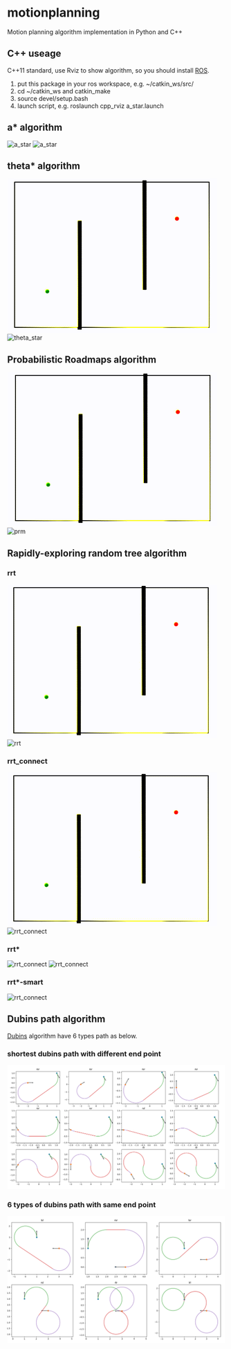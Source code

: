 # motionplanning
Motion planning algorithm implementation in Python and C++

## C++ useage

C++11 standard, use Rviz to show algorithm, so you should install [ROS](https://www.ros.org/).

1. put this package in your ros workspace, e.g. ~/catkin_ws/src/
2. cd ~/catkin_ws and catkin_make
3. source devel/setup.bash
4. launch script, e.g. roslaunch cpp_rviz a_star.launch

## a* algorithm
![a_star](https://github.com/dawnjeanh/image_resource/raw/master/gif/a_star.gif)
![a_star](https://github.com/dawnjeanh/image_resource/raw/master/gif/a_star_rviz.gif)

## theta* algorithm
![theta_star](https://github.com/dawnjeanh/image_resource/raw/master/gif/theta_star.gif)
![theta_star](https://github.com/dawnjeanh/image_resource/raw/master/gif/theta_star_rviz.gif)

## Probabilistic Roadmaps algorithm
![prm](https://github.com/dawnjeanh/image_resource/raw/master/gif/prm.gif)
![prm](https://github.com/dawnjeanh/image_resource/raw/master/gif/prm_rviz.gif)

## Rapidly-exploring random tree algorithm

### rrt
![rrt](https://github.com/dawnjeanh/image_resource/raw/master/gif/rrt.gif)
![rrt](https://github.com/dawnjeanh/image_resource/raw/master/gif/rrt_rviz.gif)

### rrt_connect
![rrt_connect](https://github.com/dawnjeanh/image_resource/raw/master/gif/rrt_connect.gif)
![rrt_connect](https://github.com/dawnjeanh/image_resource/raw/master/gif/rrt_connect_rviz.gif)

### rrt*
![rrt_connect](https://github.com/dawnjeanh/image_resource/raw/master/gif/rrt_star.gif)
![rrt_connect](https://github.com/dawnjeanh/image_resource/raw/master/gif/rrt_star_rviz.gif)

### rrt*-smart
![rrt_connect](https://github.com/dawnjeanh/image_resource/raw/master/gif/rrt_star_smart.gif)

## Dubins path algorithm
[Dubins](https://github.com/dawnjeanh/motionplanning/tree/master/doc/Dubins_path.md) algorithm have 6 types path as below.
### shortest dubins path with different end point
![](https://github.com/dawnjeanh/image_resource/raw/master/png/Dubins_1.png)
### 6 types of dubins path with same end point
![](https://github.com/dawnjeanh/image_resource/raw/master/png/Dubins_2.png)